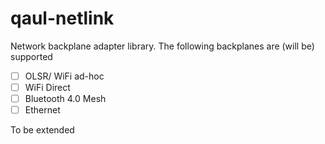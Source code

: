 # qaul-netlink

Network backplane adapter library.
The following backplanes are (will be) supported

- [ ] OLSR/ WiFi ad-hoc
- [ ] WiFi Direct
- [ ] Bluetooth 4.0 Mesh
- [ ] Ethernet

To be extended